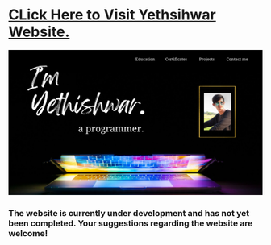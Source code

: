 # [CLick Here to Visit Yethsihwar Website.](https://myethishwar.github.io/YethishwarDevPortfolio/)
![Yethishwar](https://github.com/MYethishwar/YethishwarDevPortfolio/blob/main/assets/images/Yethishwar-website-picture4.png)
### The website is currently under development and has not yet been completed. Your suggestions regarding the website are welcome!

